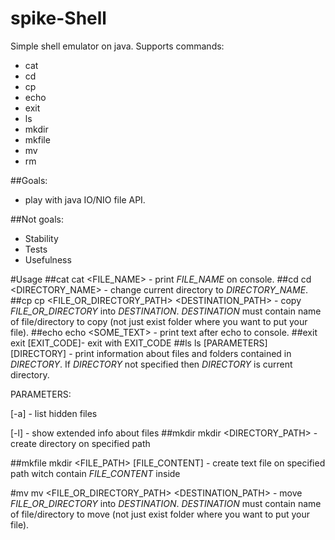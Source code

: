 # spike-Shell

Simple shell emulator on java.
Supports commands:
- cat
- cd
- cp
- echo
- exit
- ls 
- mkdir
- mkfile
- mv
- rm

##Goals:
- play with java IO/NIO file API.

##Not goals:
- Stability
- Tests
- Usefulness
 
#Usage
##cat
cat \<FILE_NAME\> - print _FILE_NAME_ on console.
##cd
cd \<DIRECTORY_NAME\> - change current directory to _DIRECTORY_NAME_.
##cp
cp \<FILE_OR_DIRECTORY_PATH\>  \<DESTINATION_PATH\> - copy _FILE_OR_DIRECTORY_ into _DESTINATION_. _DESTINATION_ must contain name of file/directory to copy (not just exist folder where you want to put your file).
##echo
echo \<SOME_TEXT\> - print text after echo to console.
##exit
exit [EXIT_CODE]- exit with EXIT_CODE
##ls
ls [PARAMETERS] [DIRECTORY] - print information about files and folders contained in _DIRECTORY_. If _DIRECTORY_ not specified then _DIRECTORY_ is current directory.

PARAMETERS:

[-a] - list hidden files

[-l] - show extended info about files
##mkdir
mkdir \<DIRECTORY_PATH\> - create directory on specified path

##mkfile
mkdir \<FILE_PATH\> [FILE_CONTENT] - create text file on specified path witch contain _FILE_CONTENT_ inside

#mv 
mv \<FILE_OR_DIRECTORY_PATH\>  \<DESTINATION_PATH\> - move _FILE_OR_DIRECTORY_ into _DESTINATION_. _DESTINATION_ must contain name of file/directory to move (not just exist folder where you want to put your file).
